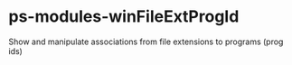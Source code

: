 # ps-modules-winFileExtProgId

Show and manipulate associations from file extensions to programs (prog ids)
